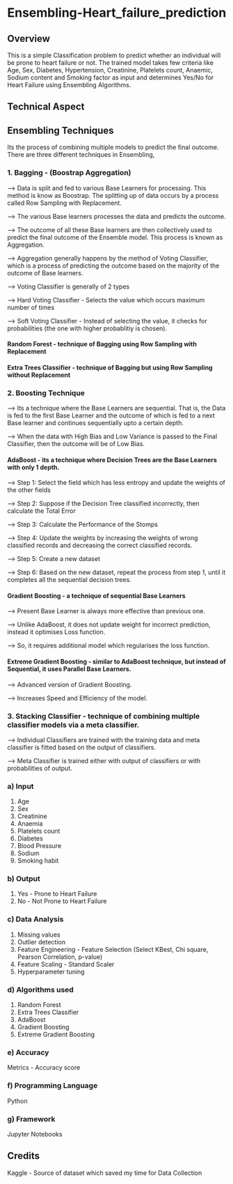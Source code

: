 # Ensembling-Heart_failure_prediction

## Overview
This is a simple Classification problem to predict whether an individual will be prone to heart failure or not. The trained model takes few criteria like Age, Sex, Diabetes, Hypertension, Creatinine, Platelets count, Anaemic, Sodium content and Smoking factor as input and determines Yes/No for Heart Failure using Ensembling Algorithms.

## Technical Aspect

## Ensembling Techniques
Its the process of combining multiple models to predict the final outcome. There are three different techniques in Ensembling,

### 1. Bagging - (Boostrap Aggregation)
--> Data is split and fed to various Base Learners for processing. This method is know as Boostrap. The splitting up of data occurs by a process called Row Sampling with Replacement.

--> The various Base learners processes the data and predicts the outcome.

--> The outcome of all these Base learners are then collectively used to predict the final outcome of the Ensemble model. This process is known as Aggregation.

--> Aggregation generally happens by the method of Voting Classifier, which is a process of predicting the outcome based on the majority of the outcome of Base learners.

--> Voting Classifier is generally of 2 types

  --> Hard Voting Classifier - Selects the value which occurs maximum number of times
  
  --> Soft Voting Classifier - Instead of selecting the value, it checks for probabilities (the one with higher probablitiy is chosen).

#### Random Forest - technique of Bagging using Row Sampling with Replacement
#### Extra Trees Classifier - technique of Bagging but using Row Sampling without Replacement

### 2. Boosting Technique

--> Its a technique where the Base Learners are sequential. That is, the Data is fed to the first Base Learner and the outcome of which is fed to a next Base learner and continues sequentially upto a certain depth.

--> When the data with High Bias and Low Variance is passed to the Final Classifier, then the outcome will be of Low Bias.

#### AdaBoost - its a technique where Decision Trees are the Base Learners with only 1 depth.

--> Step 1: Select the field which has less entropy and update the weights of the other fields

--> Step 2: Suppose if the Decision Tree classified incorrectly, then calculate the Total Error

--> Step 3: Calculate the Performance of the Stomps

--> Step 4: Update the weights by increasing the weights of wrong classified records and decreasing the correct classified records.

--> Step 5: Create a new dataset

--> Step 6: Based on the new dataset, repeat the process from step 1, until it completes all the sequential decision trees.

#### Gradient Boosting - a technique of sequential Base Learners

--> Present Base Learner is always more effective than previous one.

--> Unlike AdaBoost, it does not update weight for incorrect prediction, instead it optimises Loss function.

--> So, it requires additional model which regularises the loss function.

#### Extreme Gradient Boosting - similar to AdaBoost technique, but instead of Sequential, it uses Parallel Base Learners.

--> Advanced version of Gradient Boosting.

--> Increases Speed and Efficiency of the model.

### 3. Stacking Classifier - technique of combining multiple classifier models via a meta classifier.

--> Individual Classifiers are trained with the training data and meta classifier is fitted based on the output of classifiers.

--> Meta Classifier is trained either with output of classifiers or with probabilities of output. 

### a) Input
1. Age
2. Sex
3. Creatinine
4. Anaemia
5. Platelets count
6. Diabetes
7. Blood Pressure
8. Sodium
9. Smoking habit

### b) Output
1. Yes - Prone to Heart Failure
2. No - Not Prone to Heart Failure

### c) Data Analysis
1. Missing values
2. Outlier detection
3. Feature Engineering - Feature Selection (Select KBest, Chi square, Pearson Correlation, p-value)
4. Feature Scaling - Standard Scaler 
5. Hyperparameter tuning

### d) Algorithms used
1. Random Forest 
2. Extra Trees Classifier
3. AdaBoost
4. Gradient Boosting
5. Extreme Gradient Boosting

### e) Accuracy
Metrics - Accuracy score

### f) Programming Language 
Python

### g) Framework
Jupyter Notebooks


## Credits
Kaggle - Source of dataset which saved my time for Data Collection
